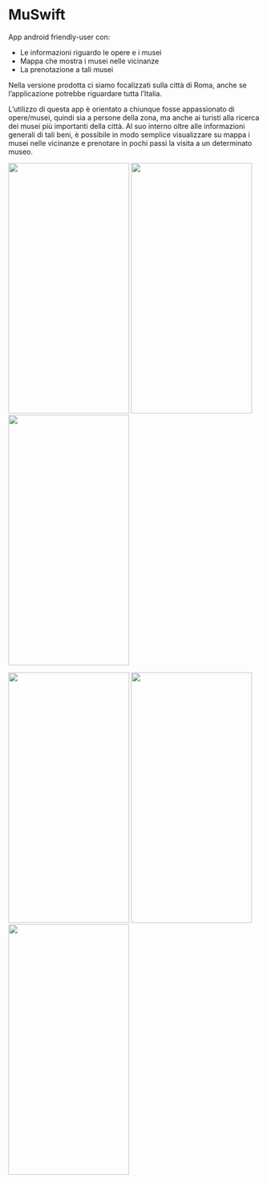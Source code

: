 # MuSwift

App android friendly-user con:
- Le informazioni riguardo le opere e i musei
- Mappa che mostra i musei nelle vicinanze
- La prenotazione a tali musei

Nella versione prodotta ci siamo focalizzati sulla città di Roma, anche se l’applicazione
potrebbe riguardare tutta l’Italia.

L’utilizzo di questa app è orientato a chiunque fosse appassionato di opere/musei, quindi sia a
persone della zona, ma anche ai turisti alla ricerca dei musei più importanti della città.
Al suo interno oltre alle informazioni generali di tali beni, è possibile in modo semplice visualizzare
su mappa i musei nelle vicinanze e prenotare in pochi passi la visita a un determinato museo.

<img src="https://github.com/Quelehir/MuSwift/blob/main/app_screen/Screenshot_20210208_191457_com.example.prova_app.jpg" width="241" height="500">  <img src="https://github.com/Quelehir/MuSwift/blob/main/app_screen/Screenshot_20210208_191617_com.example.prova_app.jpg" width="241" height="500">  <img src="https://github.com/Quelehir/MuSwift/blob/main/app_screen/Screenshot_20210208_191706_com.example.prova_app.jpg" width="241" height="500">

<img src="https://github.com/Quelehir/MuSwift/blob/main/app_screen/Screenshot_20210208_191717_com.example.prova_app.jpg" width="241" height="500">  <img src="https://github.com/Quelehir/MuSwift/blob/main/app_screen/Screenshot_20210208_191733_com.example.prova_app.jpg" width="241" height="500">  <img src="https://github.com/Quelehir/MuSwift/blob/main/app_screen/Screenshot_20210208_191903_com.example.prova_app.jpg" width="241" height="500">
